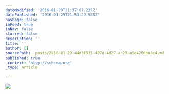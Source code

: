 ```yaml
---
dateModified: '2016-01-29T21:37:07.235Z'
datePublished: '2016-01-29T21:53:29.581Z'
hasPage: false
inFeed: true
inNav: false
starred: false
description: ''
title: ''
author: []
sourcePath: _posts/2016-01-29-44d3f835-497a-4d27-aa29-a5e4286ba8c4.md
published: true
_context: 'http://schema.org'
_type: Article

---
```

![](https://the-grid-user-content.s3-us-west-2.amazonaws.com/f5b4cdec-5e85-4c8d-9994-6fb6a030dcf9.jpg)